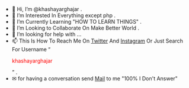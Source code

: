 - 👋 Hi, I’m @khashayarghajar .
- 👀 I’m Interested In Everything except php .
- 🌱 I’m Currently Learning "HOW TO LEARN THINGS" .
- 💞️ I’m Looking to Collaborate On Make Better World .
- 🤝 I’m looking for help with ...
- 📫 This Is How To Reach Me On [Twitter](https://twitter.com/khashayarghajar) And [Instagram](https://www.instagram.com/khashayarghajar) Or Just Search For Username <q><p style="color:red;">khashayarghajar</p></q> . 
- ✉ for having a conversation send [Mail](mailto:khashayarghajar7@gmail.com) to me "100% I Don't Answer"


<!--- 
Just Search For Username "khashayarghajar" . 
--->

<!---
khashayarghajar/khashayarghajar is a ✨ special ✨ repository because its `README.md` (this file) appears on your GitHub profile.
You can click the Preview link to take a look at your changes.
--->
